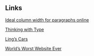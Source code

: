 ## Links
[Ideal column width for paragraphs online](https://ux.stackexchange.com/questions/3618/ideal-column-width-for-paragraphs-online)

[Thinking with Type](http://thinkingwithtype.com/)

[Ling’s Cars](https://www.lingscars.com/)

[World’s Worst Website Ever](https://www.theworldsworstwebsiteever.com/)
